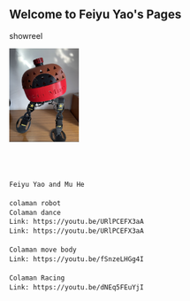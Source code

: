 ## Welcome to Feiyu Yao's Pages


showreel

<img src="/WechatIMG3702.jpeg" width="25%">

```markdown



Feiyu Yao and Mu He

colaman robot
Colaman dance
Link: https://youtu.be/URlPCEFX3aA
Link: https://youtu.be/URlPCEFX3aA

Colaman move body
Link: https://youtu.be/fSnzeLHGg4I

Colaman Racing
Link: https://youtu.be/dNEq5FEuYjI

```

